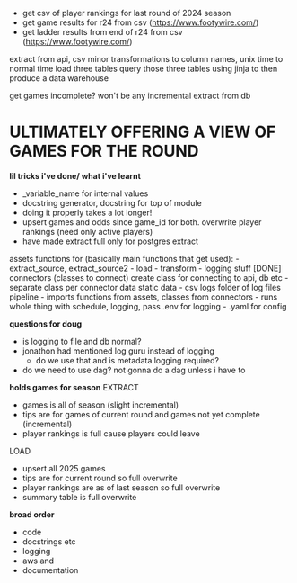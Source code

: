 - get csv of player rankings for last round of 2024 season
- get game results for r24 from csv (https://www.footywire.com/)
- get ladder results from end of r24 from csv (https://www.footywire.com/)

extract from api, csv
minor transformations to column names, unix time to normal time
load three tables
query those three tables using jinja to then produce a data warehouse

get games incomplete?
won't be any incremental extract from db

# ULTIMATELY OFFERING A VIEW OF GAMES FOR THE ROUND

**lil tricks i've done/ what i've learnt**
- _variable_name for internal values
- docstring generator, docstring for top of module
- doing it properly takes a lot longer!
- upsert games and odds since game_id for both. overwrite player rankings (need only active players)
- have made extract full only for postgres extract


assets
    functions for (basically main functions that get used):
        - extract_source, extract_source2
        - load
        - transform
        - logging stuff
[DONE] connectors (classes to connect)
    create class for connecting to api, db etc
        - separate class per connector
data
    static data
        - csv
logs
    folder of log files
pipeline
    - imports functions from assets, classes from connectors
    - runs whole thing with schedule, logging, pass .env for logging
    - .yaml for config


**questions for doug**
- is logging to file and db normal?
- jonathon had mentioned log guru instead of logging
    - do we use that and is metadata logging required?
- do we need to use dag? not gonna do a dag unless i have to

**holds games for season**
EXTRACT
- games is all of season (slight incremental)
- tips are for games of current round and games not yet complete (incremental)
- player rankings is full cause players could leave

LOAD
- upsert all 2025 games
- tips are for current round so full overwrite
- player rankings are as of last season so full overwrite
- summary table is full overwrite

**broad order**
- code
- docstrings etc
- logging
- aws and 
- documentation

